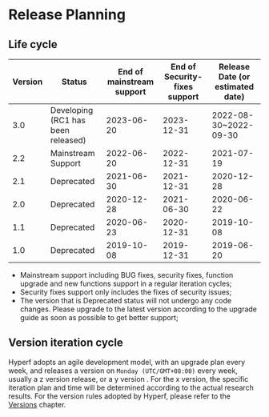# Release Planning

## Life cycle

| Version | Status             | End of mainstream support | End of Security-fixes support | Release Date (or estimated date) |
| ------- | ------------------ | ------------------------- | ----------------------------- | -------------------------------- |
| 3.0  | Developing (RC1 has been released)    | 2023-06-20 | 2023-12-31 | 2022-08-30~2022-09-30 |
| 2.2  | Mainstream Support  | 2022-06-20 | 2022-12-31 | 2021-07-19 |
| 2.1  | Deprecated   | 2021-06-30 | 2021-12-31 | 2020-12-28 |
| 2.0  | Deprecated   | 2020-12-28 | 2021-06-30 | 2020-06-22 |
| 1.1  | Deprecated   | 2020-06-23 | 2020-12-31 | 2019-10-08 |
| 1.0  | Deprecated   | 2019-10-08 | 2019-12-31 | 2019-06-20 |

* Mainstream support including BUG fixes, security fixes, function upgrade and new functions support in a regular iteration cycles;
* Security fixes support only includes the fixes of security issues;
* The version that is Deprecated status will not undergo any code changes. Please upgrade to the latest version according to the upgrade guide as soon as possible to get better support;


## Version iteration cycle

Hyperf adopts an agile development model, with an upgrade plan every week, and releases a version on `Monday (UTC/GMT+08:00)` every week, usually a z version release, or a y version . For the x version, the specific iteration plan and time will be determined according to the actual research results.
For the version rules adopted by Hyperf, please refer to the [Versions](en/versions.md) chapter.
